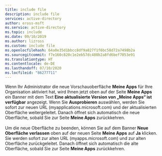 ```yaml
---
title: include file
description: include file
services: active-directory
author: eross-msft
ms.service: active-directory
ms.topic: include
ms.date: 09/10/2019
ms.author: lizross
ms.custom: include file
ms.openlocfilehash: 64a0e35d1bbcc8df9a827f1f6bc58d72a7498b2a
ms.sourcegitcommit: f7e160c820c1e2eb57dc480b2a8fd6bef7053e91
ms.translationtype: HT
ms.contentlocale: de-DE
ms.lasthandoff: 07/10/2020
ms.locfileid: "86277711"
---
```

Wenn Ihr Administrator die neue Vorschauoberfläche **Meine Apps** für Ihre Organisation aktiviert hat, wird Ihnen jetzt oben auf der Seite **Meine Apps** ein Banner mit dem Text **Eine aktualisierte Version von „Meine Apps“ ist verfügbar** angezeigt. Wenn Sie **Ausprobieren** auswählen, werden Sie sofort zur neuen URL (myapplications.microsoft.com) und der aktualisierten Oberfläche weitergeleitet. Danach öffnet sich automatisch die neue Oberfläche, sobald Sie zur Seite **Meine Apps** zurückkehren.<br><br>Um die neue Oberfläche zu beenden, können Sie auf dem Banner **Neue Oberfläche verlassen** oben auf der neuen Seite **Meine Apps** auf **Ja** klicken. Sie werden sofort zur alten URL (myapps.microsoft.com) und zur alten Oberfläche zurückgeleitet. Danach öffnet sich automatisch die alte Oberfläche, sobald Sie zur Seite **Meine Apps** zurückkehren.
